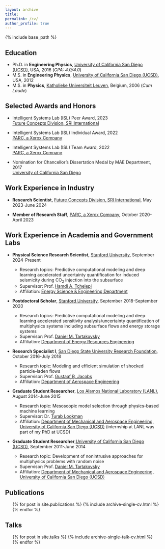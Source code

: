 ```yaml
---
layout: archive
title: 
permalink: /cv/
author_profile: true
---
```


{% include base_path %}

## Education

* Ph.D. in **Engineering Physics**, [University of California San Diego (UCSD)](https://ucsd.edu/), USA, 2016 (*GPA: 4.0/4.0*)
* M.S. in **Engineering Physics**, [University of California San Diego (UCSD)](https://ucsd.edu/), USA, 2012
* M.S. in **Physics**, [Katholieke Universiteit Leuven](https://www.kuleuven.be/english/), Belgium, 2006 (*Cum Laude*)

## Selected Awards and Honors

* Intelligent Systems Lab (ISL) Peer Award, 2023
  <br>[Future Concepts Division, SRI International](https://www.sri.com/research/future-concepts-division/)   

* Intelligent Systems Lab (ISL) Individual Award, 2022
  <br>[PARC, a Xerox Company](https://en.wikipedia.org/wiki/PARC_(company))   

* Intelligent Systems Lab (ISL) Team Award, 2022
  <br>[PARC, a Xerox Company](https://en.wikipedia.org/wiki/PARC_(company))   

* Nomination for Chancellor’s Dissertation Medal by MAE Department, 2017
  <br>[University of California San Diego](https://ucsd.edu/)

<!---* College of Engineering Dean's Fellowship, 2009-2010  
  <br>[University of Michigan Ann Arbor](https://umich.edu/)--->

## Work Experience in Industry

* **Research Scientist**, [Future Concepts Division, SRI International](https://www.sri.com/research/future-concepts-division/), May 2023-June 2024

* **Member of Research Staff**, [PARC, a Xerox Company](https://en.wikipedia.org/wiki/PARC_(company)), October 2020-April 2023
  
## Work Experience in Academia and Government Labs

* **Physical Science Research Scientist**, [Stanford University](https://www.stanford.edu), September 2024-Present
  * Research topics: Predictive computational modeling and deep learning accelerated uncertainty quantification for induced seismicity during $\mathrm{CO}_2$ injection into the subsurface
  * Supervisor: Prof. [Hamdi A. Tchelepi](https://profiles.stanford.edu/hamdi-tchelepi)
  * Affiliation: [Energy Science & Engineering Department](https://ese.stanford.edu/)

* **Postdoctoral Scholar**, [Stanford University](https://www.stanford.edu), September 2018-September 2020
  * Research topics: Predictive computational modeling and deep learning accelerated sensitivity analysis/uncertainty quantification of multiphysics systems including subsurface flows and energy storage systems
  * Supervisor: Prof. [Daniel M. Tartakovsky](https://profiles.stanford.edu/daniel-tartakovsky)
  * Affiliation: [Department of Energy Resources Engineering](https://earth.stanford.edu/ere)

* **Research Specialist I**, [San Diego State University Research Foundation](https://www.foundation.sdsu.edu/), October 2016-July 2018
  * Research topic: Modeling and efficient simulation of shocked particle-laden flows
  * Supervisor: Prof. [Gustaaf B, Jacobs](http://attila.sdsu.edu/~jacobs/index.html)
  * Affiliation: [Department of Aerospace Engineering](https://aerospace.sdsu.edu/)
  
* **Graduate Student Researcher**, [Los Alamos National Laboratory (LANL)](https://www.lanl.gov/), August 2014-June 2015
  * Research topic: Mesoscopic model selection through physics-based machine learning
  * Supervisor: Dr. [Turab Lookman](https://www.linkedin.com/in/turab-lookman-31277b4)
  * Affiliation: [Department of Mechanical and Aerospace Engineering](http://maeweb.ucsd.edu/), [University of California San Diego (UCSD)](https://ucsd.edu/) (internship at LANL was part of my PhD at UCSD) 

* **Graduate Student Researcher**,[University of California San Diego (UCSD)](https://ucsd.edu/), September 2011-June 2014
  * Research topic: Development of nonintrusive approaches for multiphysics problems with random noise
  * Supervisor: Prof. [Daniel M. Tartakovsky](https://profiles.stanford.edu/daniel-tartakovsky)
  * Affiliation: [Department of Mechanical and Aerospace Engineering](http://maeweb.ucsd.edu/), [University of California San Diego (UCSD)](https://ucsd.edu/) 

## Publications

  <ul>{% for post in site.publications %}
    {% include archive-single-cv.html %}
  {% endfor %}</ul>
  
## Talks

  <ul>{% for post in site.talks %}
    {% include archive-single-talk-cv.html %}
  {% endfor %}</ul>

<!---Teaching
======
  <ul>{% for post in site.teaching %}
    {% include archive-single-cv.html %}
  {% endfor %}</ul>
  
Service and leadership
======
* Currently signed in to 43 different slack teams --->
